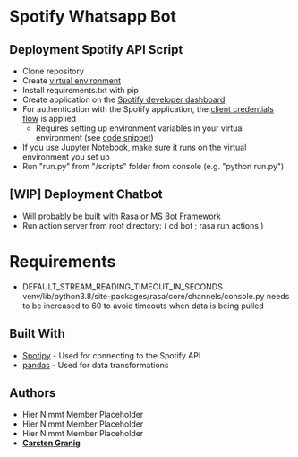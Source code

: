 # Spotify Whatsapp Bot

## Deployment Spotify API Script

- Clone repository
- Create [virtual environment](https://docs.python.org/3/library/venv.html)
- Install requirements.txt with pip
- Create application on the [Spotify developer dashboard](https://developer.spotify.com/dashboard/)
- For authentication with the Spotify application, the [client credentials flow](https://spotipy.readthedocs.io/en/2.18.0/#client-credentials-flow) is applied
    - Requires setting up environment variables in your virtual environment (see [code snippet](https://github.com/FRANZKAFKA13/Spotify_Whatsapp_Bot/blob/main/resources/activate))
- If you use Jupyter Notebook, make sure it runs on the virtual environment you set up 
- Run "run.py" from "/scripts" folder from console (e.g. "python run.py")


## [WIP] Deployment Chatbot

- Will probably be built with [Rasa](https://rasa.com/) or [MS Bot Framework](https://dev.botframework.com/)
- Run action server from root directory: ( cd bot ; rasa run actions )

# Requirements
- DEFAULT_STREAM_READING_TIMEOUT_IN_SECONDS venv/lib/python3.8/site-packages/rasa/core/channels/console.py needs to be increased to 60 to avoid timeouts when data is being pulled

## Built With

- [Spotipy](https://spotipy.readthedocs.io/en/2.18.0/#installation) - Used for connecting to the Spotify API
- [pandas](https://pandas.pydata.org/) - Used for data transformations


## Authors

- Hier Nimmt Member Placeholder
- Hier Nimmt Member Placeholder
- Hier Nimmt Member Placeholder
- [**Carsten Granig**](https://www.linkedin.com/in/carsten-granig/)



